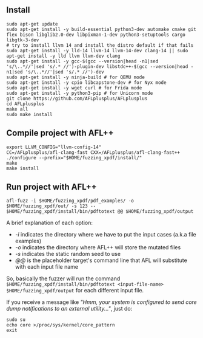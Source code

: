 ## Install

```
sudo apt-get update
sudo apt-get install -y build-essential python3-dev automake cmake git flex bison libglib2.0-dev libpixman-1-dev python3-setuptools cargo libgtk-3-dev
# try to install llvm 14 and install the distro default if that fails
sudo apt-get install -y lld-14 llvm-14 llvm-14-dev clang-14 || sudo apt-get install -y lld llvm llvm-dev clang
sudo apt-get install -y gcc-$(gcc --version|head -n1|sed 's/\..*//'|sed 's/.* //')-plugin-dev libstdc++-$(gcc --version|head -n1|sed 's/\..*//'|sed 's/.* //')-dev
sudo apt-get install -y ninja-build # for QEMU mode
sudo apt-get install -y cpio libcapstone-dev # for Nyx mode
sudo apt-get install -y wget curl # for Frida mode
sudo apt-get install -y python3-pip # for Unicorn mode
git clone https://github.com/AFLplusplus/AFLplusplus
cd AFLplusplus
make all
sudo make install
```

## Compile project with AFL++
```
export LLVM_CONFIG="llvm-config-14"
CC=/AFLplusplus/afl-clang-fast CXX=/AFLplusplus/afl-clang-fast++ ./configure --prefix="$HOME/fuzzing_xpdf/install/"
make
make install
```

## Run project with AFL++
```
afl-fuzz -i $HOME/fuzzing_xpdf/pdf_examples/ -o $HOME/fuzzing_xpdf/out/ -s 123 -- $HOME/fuzzing_xpdf/install/bin/pdftotext @@ $HOME/fuzzing_xpdf/output
```

A brief explanation of each option:

- _-i_ indicates the directory where we have to put the input cases (a.k.a file examples)
- _-o_ indicates the directory where AFL++ will store the mutated files
- _-s_ indicates the static random seed to use
- _@@_ is the placeholder target's command line that AFL will substitute with each input file name

So, basically the fuzzer will run the command  
`$HOME/fuzzing_xpdf/install/bin/pdftotext <input-file-name> $HOME/fuzzing_xpdf/output` for each different input file.

If you receive a message like _"Hmm, your system is configured to send core dump notifications to an external utility..."_, just do:

```
sudo su
echo core >/proc/sys/kernel/core_pattern
exit
```

